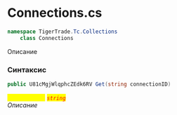 
# Connections.cs
```csharp
namespace TigerTrade.Tc.Collections  
    class Connections
```

Описание

### Синтаксис
```csharp
public U81cMgjWlqphcZEdk6RV Get(string connectionID)
```

<mark style="color:yellow;">`connectionID`</mark> <mark style="color:red;">*`string`*</mark>  
 *Описание*  
  

                    
                    